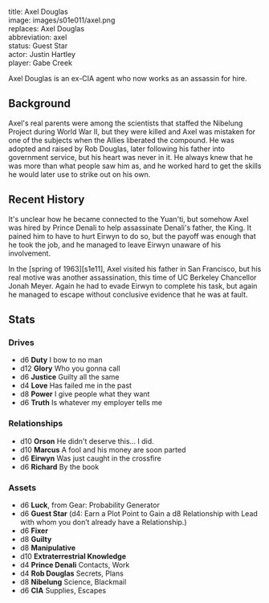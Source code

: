 title: Axel Douglas  
image: images/s01e011/axel.png  
replaces: Axel Douglas  
abbreviation: axel  
status: Guest Star  
actor: Justin Hartley  
player: Gabe Creek  

Axel Douglas is an ex-CIA agent who now works as an assassin for hire.

## Background

Axel's real parents were among the scientists that staffed the Nibelung Project during World War II, but they were killed and Axel was mistaken for one of the subjects when the Allies liberated the compound. He was adopted and raised by Rob Douglas, later following his father into government service, but his heart was never in it. He always knew that he was more than what people saw him as, and he worked hard to get the skills he would later use to strike out on his own.

## Recent History

It's unclear how he became connected to the Yuan'ti, but somehow Axel was hired by Prince Denali to help assassinate Denali's father, the King. It pained him to have to hurt Eirwyn to do so, but the payoff was enough that he took the job, and he managed to leave Eirwyn unaware of his involvement.

In the [spring of 1963][s1e11], Axel visited his father in San Francisco, but his real motive was another assassination, this time of UC Berkeley Chancellor Jonah Meyer. Again he had to evade Eirwyn to complete his task, but again he managed to escape without conclusive evidence that he was at fault.

## Stats

### Drives

* d6 **Duty** I bow to no man
* d12 **Glory** Who you gonna call
* d6 **Justice** Guilty all the same
* d4 **Love** Has failed me in the past
* d8 **Power** I give people what they want
* d6 **Truth** Is whatever my employer tells me

### Relationships
* d10 **Orson** He didn't deserve this… I did.
* d10 **Marcus** A fool and his money are soon parted
* d6 **Eirwyn** Was just caught in the crossfire
* d6 **Richard** By the book

### Assets
* d6 **Luck**, from Gear: Probability Generator
* d6 **Guest Star** (d4: Earn a Plot Point to Gain a d8 Relationship with Lead with whom you don’t already have a Relationship.)
* d6 **Fixer**
* d8 **Guilty**
* d8 **Manipulative**
* d10 **Extraterrestrial Knowledge**
* d4 **Prince Denali** Contacts, Work
* d4 **Rob Douglas** Secrets, Plans
* d8 **Nibelung** Science, Blackmail
* d6 **CIA** Supplies, Escapes
